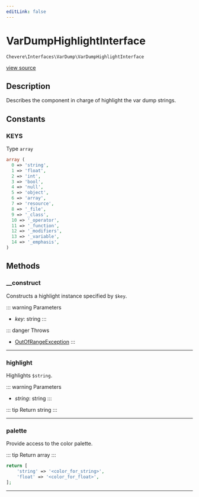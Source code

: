 ```yaml
---
editLink: false
---
```


# VarDumpHighlightInterface

`Chevere\Interfaces\VarDump\VarDumpHighlightInterface`

[view source](https://github.com/chevere/chevere/blob/main/src/Chevere/Interfaces/VarDump/VarDumpHighlightInterface.php)

## Description

Describes the component in charge of highlight the var dump strings.

## Constants

### KEYS

Type `array`

```php
array (
  0 => 'string',
  1 => 'float',
  2 => 'int',
  3 => 'bool',
  4 => 'null',
  5 => 'object',
  6 => 'array',
  7 => 'resource',
  8 => '_file',
  9 => '_class',
  10 => '_operator',
  11 => '_function',
  12 => '_modifiers',
  13 => '_variable',
  14 => '_emphasis',
)
```

## Methods

### __construct

Constructs a highlight instance specified by `$key`.

::: warning Parameters
- *key*: string
:::

::: danger Throws
- [OutOfRangeException](../../Exceptions/Core/OutOfRangeException.md) 
:::

---

### highlight

Highlights `$string`.

::: warning Parameters
- *string*: string
:::

::: tip Return
string
:::

---

### palette

Provide access to the color palette.

::: tip Return
array
:::

```php
return [
    'string' => '<color_for_string>',
    'float' => '<color_for_float>',
];
```

---
